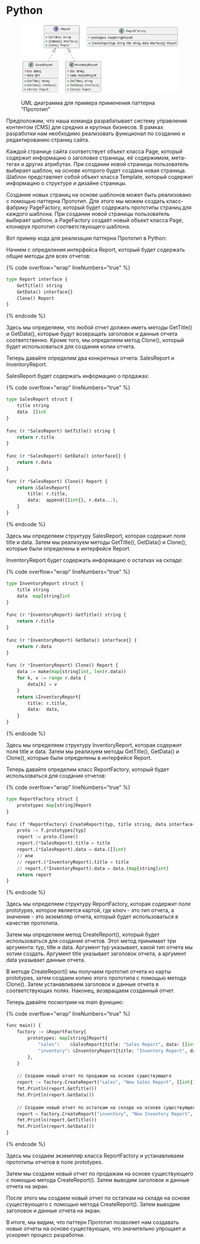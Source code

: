 # Python

<figure><img src="../../../../../.gitbook/assets/image.png" alt=""><figcaption><p>UML диаграмма для примера применения паттерна "Прототип"</p></figcaption></figure>

Предположим, что наша команда разрабатывает систему управления контентом (CMS) для средних и крупных бизнесов. В рамках разработки нам необходимо реализовать функционал по созданию и редактированию страниц сайта.

Каждой странице сайта соответствует объект класса Page, который содержит информацию о заголовке страницы, её содержимом, мета-тегах и других атрибутах. При создании новой страницы пользователь выбирает шаблон, на основе которого будет создана новая страница. Шаблон представляет собой объект класса Template, который содержит информацию о структуре и дизайне страницы.

Создание новых страниц на основе шаблонов может быть реализовано с помощью паттерна Прототип. Для этого мы можем создать класс-фабрику PageFactory, который будет содержать прототипы страниц для каждого шаблона. При создании новой страницы пользователь выбирает шаблон, а PageFactory создаёт новый объект класса Page, клонируя прототип соответствующего шаблона.

Вот пример кода для реализации паттерна Прототип в Python:

Начнем с определения интерфейса Report, который будет содержать общие методы для всех отчетов:

{% code overflow="wrap" lineNumbers="true" %}
```python
type Report interface {
    GetTitle() string
    GetData() interface{}
    Clone() Report
}
```
{% endcode %}

Здесь мы определяем, что любой отчет должен иметь методы GetTitle() и GetData(), которые будут возвращать заголовок и данные отчета соответственно. Кроме того, мы определяем метод Clone(), который будет использоваться для создания копии отчета.

Теперь давайте определим два конкретных отчета: SalesReport и InventoryReport.

SalesReport будет содержать информацию о продажах:

{% code overflow="wrap" lineNumbers="true" %}
```python
type SalesReport struct {
    title string
    data  []int
}

func (r *SalesReport) GetTitle() string {
    return r.title
}

func (r *SalesReport) GetData() interface{} {
    return r.data
}

func (r *SalesReport) Clone() Report {
    return &SalesReport{
        title: r.title,
        data:  append([]int{}, r.data...),
    }
}
```
{% endcode %}

Здесь мы определяем структуру SalesReport, которая содержит поля title и data. Затем мы реализуем методы GetTitle(), GetData() и Clone(), которые были определены в интерфейсе Report.

InventoryReport будет содержать информацию о остатках на складе:

{% code overflow="wrap" lineNumbers="true" %}
```python
type InventoryReport struct {
    title string
    data  map[string]int
}

func (r *InventoryReport) GetTitle() string {
    return r.title
}

func (r *InventoryReport) GetData() interface{} {
    return r.data
}

func (r *InventoryReport) Clone() Report {
    data := make(map[string]int, len(r.data))
    for k, v := range r.data {
        data[k] = v
    }
    return &InventoryReport{
        title: r.title,
        data:  data,
    }
}
```
{% endcode %}

Здесь мы определяем структуру InventoryReport, которая содержит поля title и data. Затем мы реализуем методы GetTitle(), GetData() и Clone(), которые были определены в интерфейсе Report.

Теперь давайте определим класс ReportFactory, который будет использоваться для создания отчетов:

{% code overflow="wrap" lineNumbers="true" %}
```python
type ReportFactory struct {
    prototypes map[string]Report
}

func (f *ReportFactory) CreateReport(typ, title string, data interface{}) Report {
    proto := f.prototypes[typ]
    report := proto.Clone()
    report.(*SalesReport).title = title
    report.(*SalesReport).data = data.([]int)
    // или
    // report.(*InventoryReport).title = title
    // report.(*InventoryReport).data = data.(map[string]int)
    return report
}
```
{% endcode %}

Здесь мы определяем структуру ReportFactory, которая содержит поле prototypes, которое является картой, где ключ - это тип отчета, а значение - это экземпляр отчета, который будет использоваться в качестве прототипа.

Затем мы определяем метод CreateReport(), который будет использоваться для создания отчетов. Этот метод принимает три аргумента: typ, title и data. Аргумент typ указывает, какой тип отчета мы хотим создать. Аргумент title указывает заголовок отчета, а аргумент data указывает данные отчета.

В методе CreateReport() мы получаем прототип отчета из карты prototypes, затем создаем копию этого прототипа с помощью метода Clone(). Затем устанавливаем заголовок и данные отчета в соответствующих полях. Наконец, возвращаем созданный отчет.

Теперь давайте посмотрим на main функцию:

{% code overflow="wrap" lineNumbers="true" %}
```python
func main() {
    factory := &ReportFactory{
        prototypes: map[string]Report{
            "sales":    &SalesReport{title: "Sales Report", data: []int{}},
            "inventory": &InventoryReport{title: "Inventory Report", data: map[string]int{}},
        },
    }

    // Создаем новый отчет по продажам на основе существующего
    report := factory.CreateReport("sales", "New Sales Report", []int{1, 2, 3})
    fmt.Println(report.GetTitle())
    fmt.Println(report.GetData())

    // Создаем новый отчет по остаткам на складе на основе существующего
    report = factory.CreateReport("inventory", "New Inventory Report", map[string]int{"apple": 10, "banana": 20})
    fmt.Println(report.GetTitle())
    fmt.Println(report.GetData())
}
```
{% endcode %}

Здесь мы создаем экземпляр класса ReportFactory и устанавливаем прототипы отчетов в поле prototypes.

Затем мы создаем новый отчет по продажам на основе существующего с помощью метода CreateReport(). Затем выводим заголовок и данные отчета на экран.

После этого мы создаем новый отчет по остаткам на складе на основе существующего с помощью метода CreateReport(). Затем выводим заголовок и данные отчета на экран.

В итоге, мы видим, что паттерн Прототип позволяет нам создавать новые отчеты на основе существующих, что значительно упрощает и ускоряет процесс разработки.
